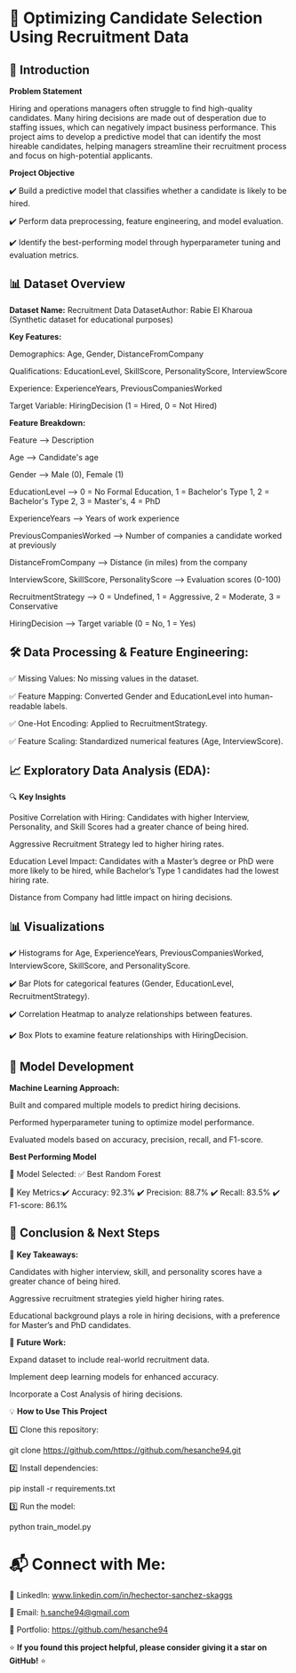
# 📌 **Optimizing Candidate Selection Using Recruitment Data**

## 📖 **Introduction**

**Problem Statement**

Hiring and operations managers often struggle to find high-quality candidates. Many hiring decisions are made out of desperation due to staffing issues, which can negatively impact business performance. This project aims to develop a predictive model that can identify the most hireable candidates, helping managers streamline their recruitment process and focus on high-potential applicants.

**Project Objective**

✔️ Build a predictive model that classifies whether a candidate is likely to be hired.

✔️ Perform data preprocessing, feature engineering, and model evaluation.

✔️ Identify the best-performing model through hyperparameter tuning and evaluation metrics.

## 📊 **Dataset Overview**

**Dataset Name:** Recruitment Data DatasetAuthor: Rabie El Kharoua (Synthetic dataset for educational purposes)

**Key Features:**

Demographics: Age, Gender, DistanceFromCompany

Qualifications: EducationLevel, SkillScore, PersonalityScore, InterviewScore

Experience: ExperienceYears, PreviousCompaniesWorked

Target Variable: HiringDecision (1 = Hired, 0 = Not Hired)

**Feature Breakdown:**

Feature -->  Description

Age -->  Candidate's age

Gender -->  Male (0), Female (1)

EducationLevel -->  0 = No Formal Education, 1 = Bachelor's Type 1, 2 = Bachelor's Type 2, 3 = Master's, 4 = PhD

ExperienceYears -->  Years of work experience

PreviousCompaniesWorked -->  Number of companies a candidate worked at previously

DistanceFromCompany -->  Distance (in miles) from the company

InterviewScore, SkillScore, PersonalityScore -->  Evaluation scores (0-100)

RecruitmentStrategy -->  0 = Undefined, 1 = Aggressive, 2 = Moderate, 3 = Conservative

HiringDecision -->  Target variable (0 = No, 1 = Yes)

## 🛠 **Data Processing & Feature Engineering:**

✅ Missing Values: No missing values in the dataset.

✅ Feature Mapping: Converted Gender and EducationLevel into human-readable labels.

✅ One-Hot Encoding: Applied to RecruitmentStrategy.

✅ Feature Scaling: Standardized numerical features (Age, InterviewScore).

## 📈 **Exploratory Data Analysis (EDA):**

🔍 **Key Insights**

Positive Correlation with Hiring: Candidates with higher Interview, Personality, and Skill Scores had a greater chance of being hired.

Aggressive Recruitment Strategy led to higher hiring rates.

Education Level Impact: Candidates with a Master’s degree or PhD were more likely to be hired, while Bachelor’s Type 1 candidates had the lowest hiring rate.

Distance from Company had little impact on hiring decisions.

## 📊 **Visualizations**

✔️ Histograms for Age, ExperienceYears, PreviousCompaniesWorked, InterviewScore, SkillScore, and PersonalityScore.

✔️ Bar Plots for categorical features (Gender, EducationLevel, RecruitmentStrategy).

✔️ Correlation Heatmap to analyze relationships between features.

✔️ Box Plots to examine feature relationships with HiringDecision.

## 🚀 **Model Development**

**Machine Learning Approach:**

Built and compared multiple models to predict hiring decisions.

Performed hyperparameter tuning to optimize model performance.

Evaluated models based on accuracy, precision, recall, and F1-score.

**Best Performing Model**

🔹 Model Selected: ✅ Best Random Forest 

🔹 Key Metrics:✔️ Accuracy: 92.3%  ✔️ Precision: 88.7%  ✔️ Recall: 83.5%  ✔️ F1-score: 86.1%

## 🎯 **Conclusion & Next Steps**

📌 **Key Takeaways:**

Candidates with higher interview, skill, and personality scores have a greater chance of being hired.

Aggressive recruitment strategies yield higher hiring rates.

Educational background plays a role in hiring decisions, with a preference for Master’s and PhD candidates.

📌 **Future Work:**

Expand dataset to include real-world recruitment data.

Implement deep learning models for enhanced accuracy.

Incorporate a Cost Analysis of hiring decisions.

💡 **How to Use This Project**

1️⃣ Clone this repository:

git clone https://github.com/https://github.com/hesanche94.git

2️⃣ Install dependencies:

pip install -r requirements.txt

3️⃣ Run the model:

python train_model.py

# 📬 **Connect with Me:**

💼 LinkedIn: www.linkedin.com/in/hechector-sanchez-skaggs

📧 Email: h.sanche94@gmail.com

📂 Portfolio: https://github.com/hesanche94

⭐ **If you found this project helpful, please consider giving it a star on GitHub!** ⭐
